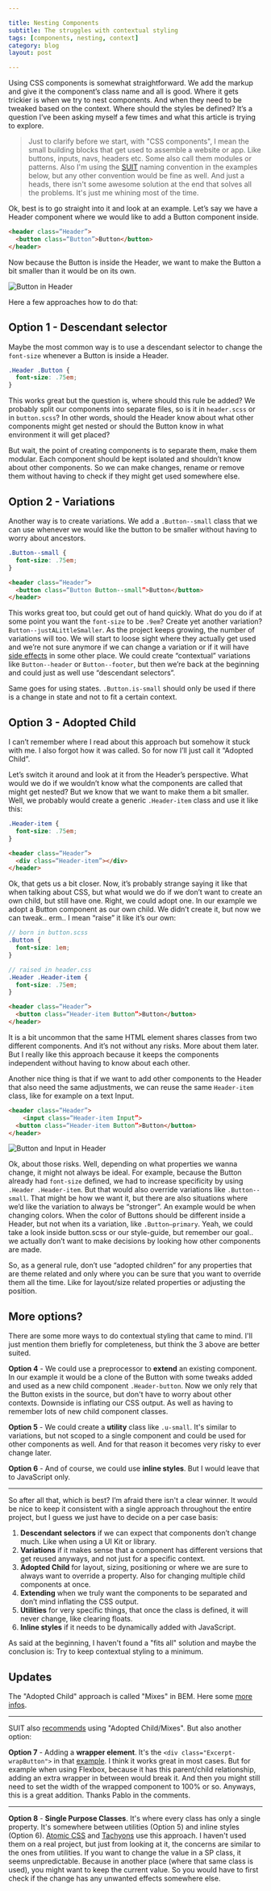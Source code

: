 ```yaml
---

title: Nesting Components
subtitle: The struggles with contextual styling
tags: [components, nesting, context]
category: blog
layout: post

---
```


Using CSS components is somewhat straightforward. We add the markup and give it the component’s class name and all is good. Where it gets trickier is when we try to nest components. And when they need to be tweaked based on the context. Where should the styles be defined? It’s a question I’ve been asking myself a few times and what this article is trying to explore.

> Just to clarify before we start, with "CSS components", I mean the small building blocks that get used to assemble a website or app. Like buttons, inputs, navs, headers etc. Some also call them modules or patterns. Also I'm using the [SUIT](https://github.com/suitcss/suit/blob/master/doc/naming-conventions.md) naming convention in the examples below, but any other convention would be fine as well. And just a heads, there isn't some awesome solution at the end that solves all the problems. It's just me whining most of the time.


Ok, best is to go straight into it and look at an example. Let’s say we have a Header component where we would like to add a Button component inside.

```html
<header class=“Header”>
  <button class=“Button”>Button</button>
</header>
```

Now because the Button is inside the Header, we want to make the Button a bit smaller than it would be on its own.

![Button in Header](/img/posts/nesting-components-1.png)

Here a few approaches how to do that:

## Option 1 - Descendant selector

Maybe the most common way is to use a descendant selector to change the `font-size` whenever a Button is inside a Header.

```css
.Header .Button {
  font-size: .75em;
}
```

This works great but the question is, where should this rule be added? We probably split our components into separate files, so is it in `header.scss` or in `button.scss`? In other words, should the Header know about what other components might get nested or should the Button know in what environment it will get placed?

But wait, the point of creating components is to separate them, make them modular. Each component should be kept isolated and shouldn’t know about other components. So we can make changes, rename or remove them without having to check if they might get used somewhere else.



## Option 2 - Variations

Another way is to create variations. We add a `.Button--small` class that we can use whenever we would like the button to be smaller without having to worry about ancestors.

```css
.Button--small {
  font-size: .75em;
}
```

```html
<header class=“Header”>
  <button class=“Button Button--small”>Button</button>
</header>
```

This works great too, but could get out of hand quickly. What do you do if at some point you want the `font-size` to be `.9em`? Create yet another variation? `Button--justALittleSmaller`. As the project keeps growing, the number of variations will too. We  will start to loose sight where they actually get used and we’re not sure anymore if we can change a variation or if it will have [side effects](http://philipwalton.com/articles/side-effects-in-css/) in some other place. We could create “contextual” variations like `Button--header` or `Button--footer`, but then we’re back at the beginning and could just as well use “descendant selectors”.

Same goes for using states. `.Button.is-small` should only be used if there is a change in state and not to fit a certain context.


## Option 3 - Adopted Child

I can’t remember where I read about this approach but somehow it stuck with me. I also forgot how it was called. So for now I’ll just call it “Adopted Child”.

Let’s switch it around and look at it from the Header’s perspective. What would we do if we wouldn’t know what the components are called that might get nested? But we know that we want to make them a bit smaller. Well, we probably would create  a generic `.Header-item` class and use it like this:

```css
.Header-item {
  font-size: .75em;
}
```

```html
<header class=“Header”>
  <div class=“Header-item”></div>
</header>
```

Ok, that gets us a bit closer. Now, it’s probably strange saying it like that when talking about CSS, but what would we do if we don’t want to create an own child, but still have one. Right, we could adopt one. In our example we adopt a Button component as our own child. We didn’t create it, but now we can tweak.. erm.. I mean “raise” it like it’s our own:

```scss
// born in button.scss
.Button {
  font-size: 1em;
}

// raised in header.css
.Header .Header-item {
  font-size: .75em;
}
```

```html
<header class=“Header”>
  <button class=“Header-item Button”>Button</button>
</header>
```

It is a bit uncommon that the same HTML element shares classes from two different components. And it’s not without any risks. More about them later. But I really like this approach because it keeps the components independent without having to know about each other.

Another nice thing is that if we want to add other components to the Header that also need the same adjustments, we can reuse the same `Header-item` class, like for example on a text Input.

```html
<header class=“Header”>
	<input class=“Header-item Input”>
  <button class=“Header-item Button”>Button</button>
</header>
```

![Button and Input in Header](/img/posts/nesting-components-2.png)

Ok, about those risks. Well, depending on what properties we wanna change, it might not always be ideal. For example, because the Button already had `font-size` defined, we had to increase specificity by using `.Header .Header-item`. But that would also override variations like `.Button--small`. That might be how we want it, but there are also situations where we’d like the variation to always be “stronger”. An example would be when changing colors. When the color of Buttons should be different inside a Header, but not when its a variation, like `.Button—primary`. Yeah, we could take a look inside button.scss or our style-guide, but remember our goal.. we actually don’t want to make decisions by looking how other components are made.

So, as a general rule, don’t use “adopted children” for any properties that are theme related and only where you can be sure that you want to override them all the time. Like for layout/size related properties or adjusting the position.


## More options?

There are some more ways to do contextual styling that came to mind. I'll just mention them briefly for completeness, but think the 3 above are better suited.

__Option 4__ - We could use a preprocessor to __extend__ an existing component. In our example it would be a clone of the Button with some tweaks added and used as a new child component `.Header-button`. Now we only rely that the Button exists in the source, but don't have to worry about other contexts. Downside is inflating our CSS output. As well as having to remember lots of new child component classes.

__Option 5__ - We could create a __utility__ class like `.u-small`. It's similar to variations, but not scoped to a single component and could be used for other components as well. And for that reason it becomes very risky to ever change later.

__Option 6__ - And of course, we could use __inline styles__. But I would leave that to JavaScript only.


--------


So after all that, which is best? I’m afraid there isn't a clear winner. It would be nice to keep it consistent with a single approach throughout the entire project, but I guess we just have to decide on a per case basis:

1. __Descendant selectors__ if we can expect that components don’t change much. Like when using a UI Kit or library.
2. __Variations__ if it makes sense that a component has different versions that get reused anyways, and not just for a specific context.
3. __Adopted Child__ for layout, sizing, positioning or where we are sure to always want to override a property. Also for changing multiple child components at once.
4. __Extending__ when we truly want the components to be separated and don’t mind inflating the CSS output.
5. __Utilities__ for very specific things, that once the class is defined, it will never change, like clearing floats.
6. __Inline styles__ if it needs to be dynamically added with JavaScript.

As said at the beginning, I haven't found a "fits all" solution and maybe the conclusion is: Try to keep contextual styling to a minimum.


## Updates

The "Adopted Child" approach is called "Mixes" in BEM. Here some [more infos](https://en.bem.info/forum/issues/4/).

-----------

SUIT also [recommends](https://github.com/suitcss/suit/blob/master/doc/components.md#styling-dependencies) using "Adopted Child/Mixes". But also another option:

__Option 7__ - Adding a __wrapper element__. It's the `<div class="Excerpt-wrapButton">` in that [example](https://github.com/suitcss/suit/blob/master/doc/components.md#styling-dependencies). I think it works great in most cases. But for example when using Flexbox, because it has this parent/child relationship, adding an extra wrapper in between would break it. And then you might still need to set the width of the wrapped component to 100% or so. Anyways, this is a great addition. Thanks Pablo in the comments.

-----------

__Option 8__ - __Single Purpose Classes__. It's where every class has only a single property. It's somewhere between utilities (Option 5) and inline styles (Option 6). [Atomic CSS](http://acss.io) and [Tachyons](http://tachyons.io/) use this approach. I haven't used them on a real project, but just from looking at it, the concerns are similar to the ones from utilities. If you want to change the value in a SP class, it seems unpredictable. Because in another place (where that same class is used), you might want to keep the current value. So you would have to first check if the change has any unwanted effects somewhere else.
